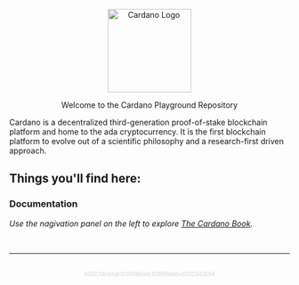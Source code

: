 <p align="center">
  <img width='150px' src="theme/cardano-logo.png" alt='Cardano Logo' />
</p>

<p align="center">
  Welcome to the Cardano Playground Repository
  <br />
</p>

Cardano is a decentralized third-generation proof-of-stake blockchain platform and home to the ada cryptocurrency.
It is the first blockchain platform to evolve out of a scientific philosophy and a research-first driven approach.

## Things you'll find here:

### Documentation

_Use the nagivation panel on the left to explore [The Cardano Book][book]._

[book]: https://book.play.dev.cardano.org

<br />

---

<br />

<center><sub><sup><span style="color:lightgray; font-style:italic">d3322dce0ab1c00386adc93899aabe9252342b54</span></sup></sub></center>

